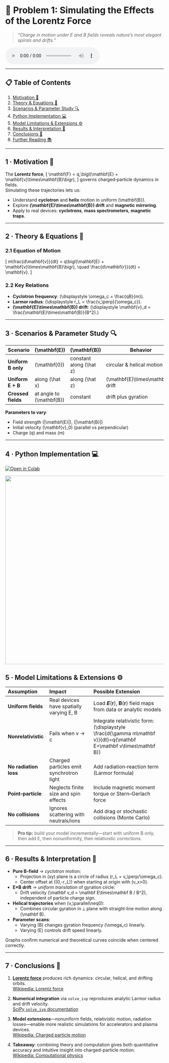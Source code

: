<!-- ╭──────────────────────────────────────────────────────╮
     │  🔌 Electromagnetism · Problem 1 — Lorentz Force Simulation │
     ╰──────────────────────────────────────────────────────╯ -->

# 🔌 **Problem 1: Simulating the Effects of the Lorentz Force**

> *“Charge in motion under E and B fields reveals nature’s most elegant spirals and drifts.”*  

<!DOCTYPE html>
<html lang="en">
<head>
  <meta charset="UTF-8">
  <title>Default Audio Player</title>
</head>
<body>

<audio controls>
  <source src="https://files.catbox.moe/thoh9b.wav" type="audio/wav">
  Your browser does not support the audio element.
</audio>

</body>
</html>

---

## 📋 Table of Contents
1. [Motivation 🎯](#motivation)  
2. [Theory & Equations 🔭](#theory)  
3. [Scenarios & Parameter Study 🔍](#scenarios)  
4. [Python Implementation 💻](#implementation)  
5. [Model Limitations & Extensions ⚙️](#limitations)  
6. [Results & Interpretation 🧩](#interpretation)  
7. [Conclusions 📝](#conclusions)  
8. [Further Reading 📚](#references)  

---

<a name="motivation"></a>
## 1 · Motivation 🎯
The **Lorentz force**,
\[
\mathbf{F} = q\,\bigl(\mathbf{E} + \mathbf{v}\times\mathbf{B}\bigr),
\]
governs charged‐particle dynamics in fields.  
Simulating these trajectories lets us:

- Understand **cyclotron** and **helix** motion in uniform \(\mathbf{B}\).  
- Explore **\(\mathbf{E}\times\mathbf{B}\) drift** and **magnetic mirroring**.  
- Apply to real devices: **cyclotrons**, **mass spectrometers**, **magnetic traps**.

---

<a name="theory"></a>
## 2 · Theory & Equations 🔭

### 2.1 Equation of Motion  
\[
m\frac{d\mathbf{v}}{dt}
 = q\bigl(\mathbf{E} + \mathbf{v}\times\mathbf{B}\bigr),
\quad
\frac{d\mathbf{r}}{dt} = \mathbf{v}.
\]

### 2.2 Key Relations
- **Cyclotron frequency**: \(\displaystyle \omega_c = \frac{qB}{m}\).  
- **Larmor radius**: \(\displaystyle r_L = \frac{v_\perp}{\omega_c}\).  
- **\(\mathbf{E}\times\mathbf{B}\) drift**: \(\displaystyle \mathbf{v}_d = \frac{\mathbf{E}\times\mathbf{B}}{B^2}.\)

---

<a name="scenarios"></a>
## 3 · Scenarios & Parameter Study 🔍

| Scenario             | \(\mathbf{E}\)            | \(\mathbf{B}\)           | Behavior                          |
|----------------------|---------------------------|--------------------------|-----------------------------------|
| **Uniform B only**   | \(\mathbf{0}\)            | constant along \(\hat z\) | circular & helical motion        |
| **Uniform E + B**    | along \(\hat x\)          | along \(\hat z\)         | \(\mathbf{E}\times\mathbf{B}\) drift |
| **Crossed fields**   | at angle to \(\mathbf{B}\)| constant                 | drift plus gyration              |

**Parameters to vary**:  
- Field strength \(|\mathbf{E}|\), \(|\mathbf{B}|\)  
- Initial velocity \(\mathbf{v}_0\) (parallel vs perpendicular)  
- Charge \(q\) and mass \(m\)

---

<a name="implementation"></a>
## 4 · Python Implementation 💻

[![Open in Colab](https://colab.research.google.com/assets/colab-badge.svg)](https://colab.research.google.com/drive/1WR2jmQMNRYqvzfILJa0BtHhbyFR1IbeX?usp=sharing)

<img src="https://i.imgur.com/A2rLSc1.png" width="600">

<a name="limitations"></a>
## 5 · Model Limitations & Extensions ⚙️

| Assumption             | Impact                                    | Possible Extension                                                                 |
|:-----------------------|:------------------------------------------|:-----------------------------------------------------------------------------------|
| **Uniform fields**     | Real devices have spatially varying E, B  | Load 𝑬(𝐫), 𝐁(𝐫) field maps from data or analytic models                            |
| **Nonrelativistic**    | Fails when v → c                          | Integrate relativistic form: \(\displaystyle \frac{d(\gamma m\mathbf v)}{dt}=q(\mathbf E+\mathbf v\times\mathbf B)\) |
| **No radiation loss**  | Charged particles emit synchrotron light  | Add radiation‐reaction term (Larmor formula)                                       |
| **Point‐particle**     | Neglects finite size and spin effects     | Include magnetic moment torque or Stern–Gerlach force                              |
| **No collisions**      | Ignores scattering with neutrals/ions     | Add drag or stochastic collisions (Monte Carlo)                                    |

> **Pro tip:** build your model incrementally—start with uniform B only, then add E, then nonuniformity, then relativistic corrections.

---

<a name="interpretation"></a>
## 6 · Results & Interpretation 🧩

- **Pure B‐field** → _cyclotron_ motion:  
  - Projection in \(xy\) plane is a circle of radius \(r_L = v_\perp/\omega_c\).  
  - Center offset at \((0,-r_L)\) when starting at origin with \(v_x>0\).  
- **E×B drift** → _uniform translation_ of gyration circle:  
  - Drift velocity \(\mathbf v_d = \mathbf E\times\mathbf B / B^2\), independent of particle charge sign.  
- **Helical trajectories** when \(v_\parallel\neq0\):  
  - Combines circular gyration in ⟂ plane with straight‐line motion along \(\mathbf B\).  
- **Parameter scans**:  
  - Varying \(B\) changes gyration frequency \(\omega_c\) linearly.  
  - Varying \(E\) controls drift speed linearly.  

Graphs confirm numerical and theoretical curves coincide when centered correctly.

---

<a name="conclusions"></a>
## 7 · Conclusions 📝

1. **[Lorentz force](https://en.wikipedia.org/wiki/Lorentz_force)** produces rich dynamics: circular, helical, and drifting orbits.  
   [Wikipedia: Lorentz force](https://en.wikipedia.org/wiki/Lorentz_force)

2. **Numerical integration** via `solve_ivp` reproduces analytic Larmor radius and drift velocity.  
   [SciPy `solve_ivp` documentation](https://docs.scipy.org/doc/scipy/reference/generated/scipy.integrate.solve_ivp.html)

3. **Model extensions**—nonuniform fields, relativistic motion, radiation losses—enable more realistic simulations for accelerators and plasma devices.  
   [Wikipedia: Charged particle motion](https://en.wikipedia.org/wiki/Charged_particle)

4. **Takeaway**: combining theory and computation gives both quantitative accuracy and intuitive insight into charged-particle motion.  
   [Wikipedia: Computational physics](https://en.wikipedia.org/wiki/Computational_physics)
